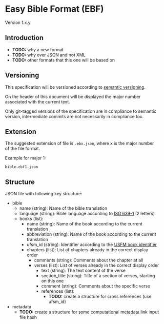 # Easy Bible Format (EBF)
Version 1.x.y

## Introduction
- **TODO:** why a new format
- **TODO:** why over JSON and not XML
- **TODO:** other formats that this one will be based on

## Versioning
This specification will be versioned according to [semantic versioning](https://semver.org/).

On the header of this document will be displayed the major number associated with the current text.

Only git-tagged versions of the specification are in compliance to semantic version, intermediate commits are not necessarily in compliance too.

## Extension
The suggested extension of file is `.ebx.json`, where x is the major number of the file format.

Example for major 1:
```
bible.ebf1.json
```

## Structure
JSON file with following key structure:

- bible
    - name (string): Name of the bible translation
    - language (string): Bible language according to [ISO 639-1](https://en.wikipedia.org/wiki/List_of_ISO_639_language_codes) (2 letters)
    - books (list): 
        - name (string): Name of the book according to the current translation
        - abbreviation (string): Name of the book according to the current translation
        - ufsm_id (string): Identifier according to the [USFM book identifier](https://ubsicap.github.io/usfm/v3.0.2/identification/books.html)
        - chapters (list): List of chapters already in the correct display order
            - comments (string): Comments about the chapter at all
            - verses (list): List of verses already in the correct display order
                - text (string): The text content of the verse
                - section_title (string): Title of a section of verses, starting on this one
                - comment (string): Comments about the specific verse
                - references (list):
                    - **TODO:** create a structure for cross references (use ufsm_id)
- metadata
    - **TODO:** create a structure for some computational metadata link input file hash
